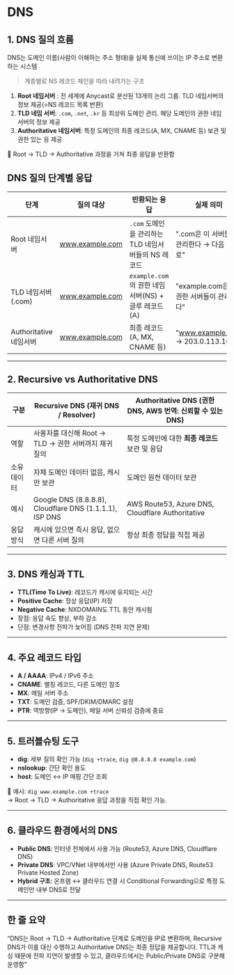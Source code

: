 # DNS 

## 1. DNS 질의 흐름
DNS는 도메인 이름(사람이 이해하는 주소 형태)을 실제 통신에 쓰이는 IP 주소로 변환하는 시스템
> 계층별로 NS 레코드 체인을 따라 내려가는 구조

1) **Root 네임서버**         : 전 세계에 Anycast로 분산된 13개의 논리 그룹. TLD 네임서버의 정보 제공(=NS 레코드 목록 반환)
2) **TLD  네임 서버**: `.com`, `.net`, `.kr` 등 최상위 도메인 관리. 해당 도메인의 권한 네임서버의 정보 제공
3) **Authoritative 네임서버**: 특정 도메인의 최종 레코드(A, MX, CNAME 등) 보관 및 권한 있는 응 제공

📌 Root → TLD → Authoritative 과정을 거쳐 최종 응답을 반환함

  ## DNS 질의 단계별 응답

  | 단계                  | 질의 대상         | 반환되는 응답                                      | 실제 의미                                   |
  |-----------------------|------------------|------------------------------------------------------|--------------------------------------------|
  | Root 네임서버         | www.example.com  | `.com` 도메인을 관리하는 TLD 네임서버들의 NS 레코드   | ".com은 이 서버들이 관리한다 → 다음 단계로" |
  | TLD 네임서버 (.com)   | www.example.com  | `example.com`의 권한 네임서버(NS) + 글루 레코드(A)    | "example.com은 이 권한 서버들이 관리한다"   |
  | Authoritative 네임서버| www.example.com  | 최종 레코드 (A, MX, CNAME 등)                         | "www.example.com → 203.0.113.10"           |


---

## 2. Recursive vs Authoritative DNS
| 구분 | Recursive DNS (재귀 DNS / Resolver) | Authoritative DNS (권한 DNS, AWS 번역: 신뢰할 수 있는 DNS) |
|------|-------------------------------------|-------------------------------------------------------|
| 역할 | 사용자를 대신해 Root → TLD → 권한 서버까지 재귀 질의 | 특정 도메인에 대한 **최종 레코드** 보관 및 응답 |
| 소유 데이터 | 자체 도메인 데이터 없음, 캐시만 보관 | 도메인 원천 데이터 보관 |
| 예시 | Google DNS (8.8.8.8), Cloudflare DNS (1.1.1.1), ISP DNS | AWS Route53, Azure DNS, Cloudflare Authoritative |
| 응답 방식 | 캐시에 있으면 즉시 응답, 없으면 다른 서버 질의 | 항상 최종 정답을 직접 제공 |


---

## 3. DNS 캐싱과 TTL
- **TTL(Time To Live)**: 레코드가 캐시에 유지되는 시간  
- **Positive Cache**: 정상 응답(IP) 저장  
- **Negative Cache**: NXDOMAIN도 TTL 동안 캐시됨  
- 장점: 응답 속도 향상, 부하 감소  
- 단점: 변경사항 전파가 늦어짐 (DNS 전파 지연 문제)


---

## 4. 주요 레코드 타입
- **A / AAAA**: IPv4 / IPv6 주소
- **CNAME**: 별칭 레코드, 다른 도메인 참조
- **MX**: 메일 서버 주소
- **TXT**: 도메인 검증, SPF/DKIM/DMARC 설정
- **PTR**: 역방향(IP → 도메인), 메일 서버 신뢰성 검증에 중요


---

## 5. 트러블슈팅 도구
- **dig**: 세부 질의 확인 가능 (`dig +trace`, `dig @8.8.8.8 example.com`)
- **nslookup**: 간단 확인 용도
- **host**: 도메인 ↔ IP 매핑 간단 조회

📌 예시: `dig www.example.com +trace`  
→ Root → TLD → Authoritative 응답 과정을 직접 확인 가능.


---

## 6. 클라우드 환경에서의 DNS
- **Public DNS**: 인터넷 전체에서 사용 가능 (Route53, Azure DNS, Cloudflare DNS)  
- **Private DNS**: VPC/VNet 내부에서만 사용 (Azure Private DNS, Route53 Private Hosted Zone)  
- **Hybrid 구조**: 온프렘 ↔ 클라우드 연결 시 Conditional Forwarding으로 특정 도메인만 내부 DNS로 전달  


---

## 한 줄 요약
“DNS는 Root → TLD → Authoritative 단계로 도메인을 IP로 변환하며, Recursive DNS가 이를 대신 수행하고 Authoritative DNS는 최종 정답을 제공합니다. TTL과 캐싱 때문에 전파 지연이 발생할 수 있고, 클라우드에서는 Public/Private DNS로 구분해 운영함”
